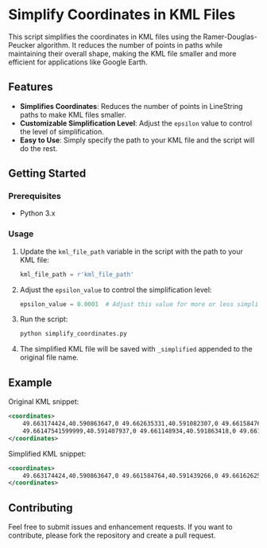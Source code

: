 # Simplify Coordinates in KML Files

This script simplifies the coordinates in KML files using the Ramer-Douglas-Peucker algorithm. It reduces the number of points in paths while maintaining their overall shape, making the KML file smaller and more efficient for applications like Google Earth.

## Features

- **Simplifies Coordinates**: Reduces the number of points in LineString paths to make KML files smaller.
- **Customizable Simplification Level**: Adjust the `epsilon` value to control the level of simplification.
- **Easy to Use**: Simply specify the path to your KML file and the script will do the rest.

## Getting Started

### Prerequisites

- Python 3.x

### Usage

1. Update the `kml_file_path` variable in the script with the path to your KML file:
    ```python
    kml_file_path = r'kml_file_path'
    ```
2. Adjust the `epsilon_value` to control the simplification level:
    ```python
    epsilon_value = 0.0001  # Adjust this value for more or less simplification
    ```
3. Run the script:
    ```sh
    python simplify_coordinates.py
    ```
4. The simplified KML file will be saved with `_simplified` appended to the original file name.

## Example

Original KML snippet:
```xml
<coordinates>
    49.663174424,40.590863647,0 49.662635331,40.591082307,0 49.661584764,40.591439266,0
    49.66147541599999,40.591407937,0 49.661148934,40.591863418,0 49.66162625899999,40.592062242,0
</coordinates>
 ```
Simplified KML snippet:
```xml
<coordinates>
    49.663174424,40.590863647,0 49.661584764,40.591439266,0 49.66162625899999,40.592062242,0
</coordinates>
```

## Contributing

Feel free to submit issues and enhancement requests. If you want to contribute, please fork the repository and create a pull request.
